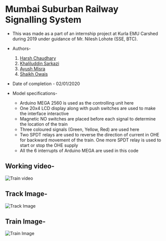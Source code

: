 # Mumbai Suburban Railway Signalling System

 * This was made as a part of an internship project at Kurla EMU Carshed during 2019 under guidance of Mr. Nilesh Lohote (SSE, BTC).
 
 * Authors-
    1. [Harsh Chaudhary](https://github.com/harshkc03)
    2. [Khaliluddin Sarkazi](https://github.com/khaliluddin-sarkazi)
    3. [Ayush Misra](https://github.com/ayushcooldude99)
    4. [Shaikh Owais](https://github.com/ar28shaikh)
    
 * Date of completion - 02/01/2020
 
 * Model specifications-
    
    * Arduino MEGA 2560 is used as the controlling unit here
    * One 20x4 LCD display along with push switches are used to make the interface interactive
    * Magnetic NO switches are placed before each signal to determine the location of the train
    * Three coloured signals (Green, Yellow, Red) are used here
    * Two SPDT relays are used to reverse the direction of current in OHE for backward movement of the train. One more SPDT relay is used to start or stop the OHE supply
    * All the 6 interrupts of Arduino MEGA are used in this code
  
  ## Working video-
  
  ![Train video](https://www.youtube.com/watch?v=K29B_VmnoXo)
  
  ## Track Image-
  
  ![Track Image](https://i.ibb.co/mXq8F30/IMG-20191206-163232.jpg)
  
  ## Train Image-
  
  ![Train Image](https://i.ibb.co/rpR2rfB/IMG-20191207-165050.jpg)
  
